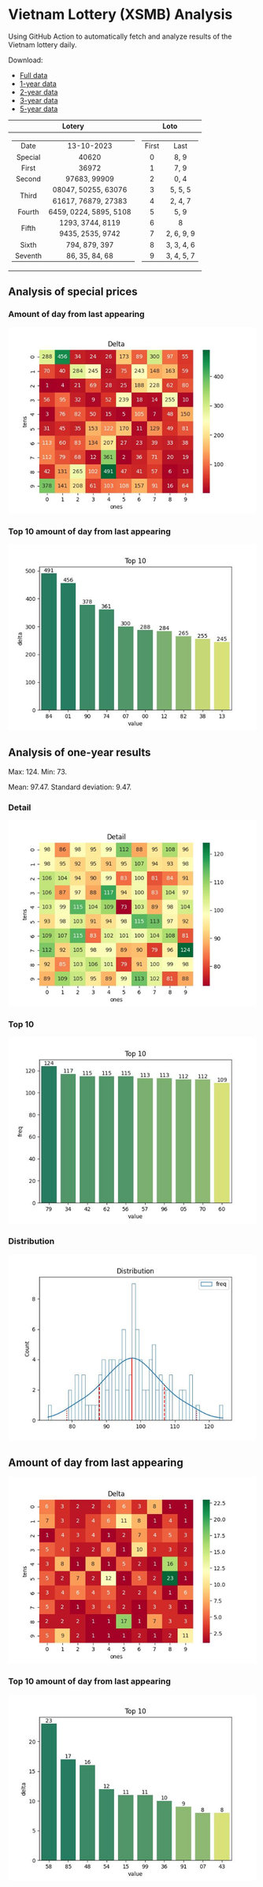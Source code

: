 # Vietnam Lottery (XSMB) Analysis

Using GitHub Action to automatically fetch and analyze results of the Vietnam lottery daily.

Download:

* [Full data](https://raw.githubusercontent.com/khiemdoan/vietnam-lottery-xsmb-analysis/main/results/xsmb.csv)
* [1-year data](https://raw.githubusercontent.com/khiemdoan/vietnam-lottery-xsmb-analysis/main/results/xsmb_1_year.csv)
* [2-year data](https://raw.githubusercontent.com/khiemdoan/vietnam-lottery-xsmb-analysis/main/results/xsmb_2_year.csv)
* [3-year data](https://raw.githubusercontent.com/khiemdoan/vietnam-lottery-xsmb-analysis/main/results/xsmb_3_year.csv)
* [5-year data](https://raw.githubusercontent.com/khiemdoan/vietnam-lottery-xsmb-analysis/main/results/xsmb_5_year.csv)

| Lotery      | Loto |
| :-----------: | :-----------: |
| <table><tr><td>Date</td><td>13-10-2023</td></tr><tr><td>Special</td><td>40620</td></tr><tr><td>First</td><td>36972</td></tr><tr><td>Second</td><td>97683, 99909</td></tr><tr><td rowspan="2">Third</td><td>08047, 50255, 63076</td></tr><tr><td>61617, 76879, 27383</td></tr><tr><td>Fourth</td><td>6459, 0224, 5895, 5108</td></tr><tr><td rowspan="2">Fifth</td><td>1293, 3744, 8119</td></tr><tr><td>9435, 2535, 9742</td></tr><tr><td>Sixth</td><td>794, 879, 397</td></tr><tr><td>Seventh</td><td>86, 35, 84, 68</td></tr></table> | <table><tr><td>First</td><td>Last</td></tr><tr><td>0</td><td>8, 9</td></tr><tr><td>1</td><td>7, 9</td></tr><tr><td>2</td><td>0, 4</td></tr><tr><td>3</td><td>5, 5, 5</td></tr><tr><td>4</td><td>2, 4, 7</td></tr><tr><td>5</td><td>5, 9</td></tr><tr><td>6</td><td>8</td></tr><tr><td>7</td><td>2, 6, 9, 9</td></tr><tr><td>8</td><td>3, 3, 4, 6</td></tr><tr><td>9</td><td>3, 4, 5, 7</td></tr></table> |


<h2>Analysis of special prices</h2>

<h3>Amount of day from last appearing</h3>

![Delta](images/special_delta.jpg)

<h3>Top 10 amount of day from last appearing</h3>

![Delta top 10](images/special_delta_top_10.jpg)

<h2>Analysis of one-year results</h2>

Max: 124. Min: 73.

Mean: 97.47. Standard deviation: 9.47.

<h3>Detail</h3>

![Detail](images/heatmap.jpg)

<h3>Top 10</h3>

![Top 10](images/top-10.jpg)

<h3>Distribution</h3>

![Distribution](images/distribution.jpg)

<h2>Amount of day from last appearing</h2>

![Delta](images/delta.jpg)

<h3>Top 10 amount of day from last appearing</h3>

![Delta top 10](images/delta_top_10.jpg)